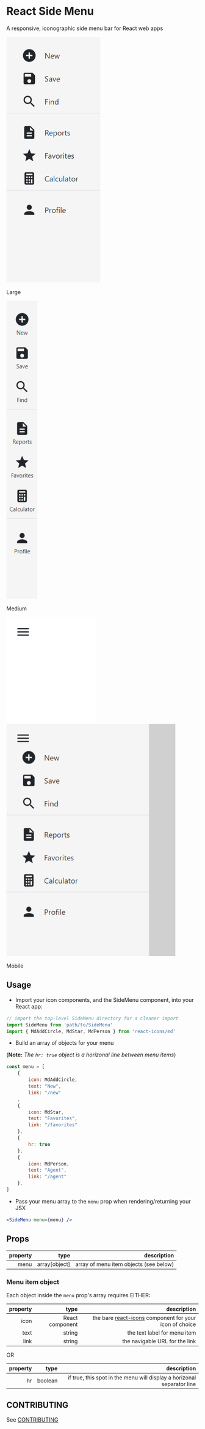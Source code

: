 # React Side Menu

A responsive, iconographic side menu bar for React web apps

![](https://raw.githubusercontent.com/wilsocr88/react-side-menu/master/React%20App%205-19-2020%209-44-00%20AM.png)

Large

![](https://raw.githubusercontent.com/wilsocr88/react-side-menu/master/React%20App%205-19-2020%209-44-22%20AM.png)

Medium

![](https://raw.githubusercontent.com/wilsocr88/react-side-menu/master/React%20App%205-19-2020%209-45-12%20AM.png)
![](https://raw.githubusercontent.com/wilsocr88/react-side-menu/master/React%20App%205-19-2020%209-45-25%20AM.png)

Mobile

## Usage

* Import your icon components, and the SideMenu component, into your React app:

```javascript
// import the top-level SideMenu directory for a cleaner import
import SideMenu from 'path/to/SideMenu'
import { MdAddCircle, MdStar, MdPerson } from 'react-icons/md'
```

* Build an array of objects for your menu

(**Note:** *The ```hr: true``` object is a horizonal line between menu items*)

```javascript
const menu = [
    {
        icon: MdAddCircle,
        text: "New",
        link: "/new"
    ,
    {
        icon: MdStar,
        text: "Favorites",
        link: "/favorites"
    },
    {
        hr: true
    },
    {
        icon: MdPerson,
        text: "Agent",
        link: "/agent"
    },
]
```

* Pass your menu array to the ```menu``` prop when rendering/returning your JSX

```jsx
<SideMenu menu={menu} />
```

## Props

| property   |      type      |  description |
|------------:|-------------:|------:|
| menu | array[object]  | array of menu item objects (see below) |

### Menu item object

Each object inside the ```menu``` prop's array requires EITHER:

| property   |      type      |  description |
|------------:|-------------:|------:|
| icon | React component  | the bare [react-icons](https://react-icons.github.io/) component for your icon of choice |
| text | string  | the text label for menu item |
| link | string  | the navigable URL for the link |

OR

| property   |      type      |  description |
|------------:|-------------:|------:|
| hr | boolean  | if true, this spot in the menu will display a horizonal separator line |

## CONTRIBUTING

See [CONTRIBUTING](https://github.com/wilsocr88/react-side-menu/blob/master/CONTRIBUTING.md)
